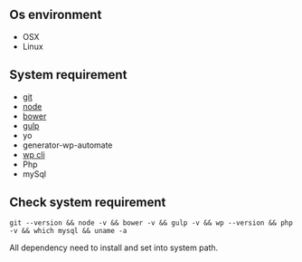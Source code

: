 ## Os environment
* OSX
* Linux 

## System requirement 
* [git](https://git-scm.com/)
* [node ](https://nodejs.org/en/)
* [bower](https://www.npmjs.com/package/bower)
* [gulp ](https://www.npmjs.com/package/gulp)
* yo
* generator-wp-automate
* [wp cli](http://wp-cli.org/)
* Php
* mySql


## Check system requirement
```
git --version && node -v && bower -v && gulp -v && wp --version && php -v && which mysql && uname -a

```
All dependency need to install and set into system path. 


